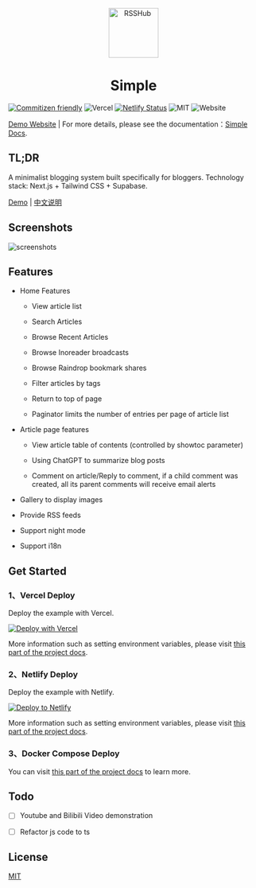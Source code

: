 <p align="center">
<img src="https://vip2.loli.io/2023/04/17/AYctDuH2fbriGPQ.webp" alt="RSSHub" width="100">
</p>

<h1 align="center">Simple</h1>

[![Commitizen friendly](https://img.shields.io/badge/commitizen-friendly-brightgreen.svg)](http://commitizen.github.io/cz-cli/)
![Vercel](https://vercelbadge.vercel.app/api/simple-is-awesome/simple)
[![Netlify Status](https://api.netlify.com/api/v1/badges/a9a7ac9b-9a45-4336-9383-4c76af5b397a/deploy-status)](https://app.netlify.com/sites/demo-njxzc/deploys)
![MIT](https://img.shields.io/github/license/simple-is-awesome/simple?style=plastic)
![Website](https://img.shields.io/website?url=https%3A%2F%2Fdemo.njxzc.top)

[Demo Website](https://demo.njxzc.top) | For more details, please see the documentation：[Simple Docs](https://docs.njxzc.top).

## TL;DR

A minimalist blogging system built specifically for bloggers. Technology stack: Next.js + Tailwind CSS + Supabase.

[Demo](https://demo.njxzc.top) | [中文说明](https://github.com/simple-is-awesome/simple/README.zh-CN.md)

## Screenshots

![screenshots](https://vip2.loli.io/2023/04/17/oKfPLRXCM58rHZA.webp)

## Features

- Home Features

    - View article list

    - Search Articles

    - Browse Recent Articles

    - Browse Inoreader broadcasts

    - Browse Raindrop bookmark shares

    - Filter articles by tags

    - Return to top of page

    - Paginator limits the number of entries per page of article list

- Article page features

    - View article table of contents (controlled by showtoc parameter)

    - Using ChatGPT to summarize blog posts

    - Comment on article/Reply to comment, if a child comment was created, all its parent comments will receive email alerts

- Gallery to display images

- Provide RSS feeds

- Support night mode

- Support i18n

## Get Started

### 1、Vercel Deploy

Deploy the example with Vercel.

[![Deploy with Vercel](https://vercel.com/button)](https://vercel.com/new/clone?repository-url=https://github.com/simple-is-awesome/simple)

More information such as setting environment variables, please visit [this part of the project docs](https://docs.njxzc.top/docs/usage/vercel-deploy/).

### 2、Netlify Deploy

Deploy the example with Netlify.

[![Deploy to Netlify](https://www.netlify.com/img/deploy/button.svg)](https://app.netlify.com/start/deploy?repository=https://github.com/simple-is-awesome/simple)

More information such as setting environment variables, please visit [this part of the project docs](https://docs.njxzc.top/docs/usage/netlify-deploy/).

### 3、Docker Compose Deploy

You can visit [this part of the project docs](https://docs.njxzc.top/docs/usage/selfhosted-deploy) to learn more.

## Todo

- [ ] Youtube and Bilibili Video demonstration

- [ ] Refactor js code to ts

## License

[MIT](https://github.com/simple-is-awesome/simple/blob/main/LICENSE)
